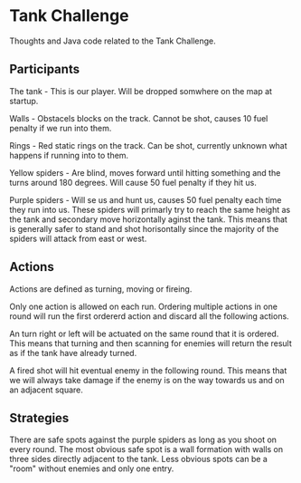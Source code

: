 # Tank Challenge
Thoughts and Java code related to the Tank Challenge.

## Participants
The tank - This is our player. Will be dropped somwhere on the map at startup.

Walls - Obstacels blocks on the track. Cannot be shot, causes 10 fuel penalty if we run into them.

Rings - Red static rings on the track. Can be shot, currently unknown what happens if running into to them.

Yellow spiders - Are blind, moves forward until hitting something and the turns around 180 degrees. Will cause 50 fuel penalty if they hit us.

Purple spiders - Will se us and hunt us, causes 50 fuel penalty each time they run into us. These spiders will primarly try to reach the same height as the tank and secondary move horizontally aginst the tank. This means that is generally safer to stand and shot horisontally since the majority of the spiders will attack from east or west.

## Actions
Actions are defined as turning, moving or fireing.

Only one action is allowed on each run. Ordering multiple actions in one round will run the first ordererd action and discard all the following actions.

An turn right or left will be actuated on the same round that it is ordered. This means that turning and then scanning for enemies will return the result as if the tank have already turned.

A fired shot will hit eventual enemy in the following round. This means that we will always take damage if the enemy is on the way towards us and on an adjacent square.

## Strategies
There are safe spots against the purple spiders as long as you shoot on every round. The most obvious safe spot is a wall formation with walls on three sides directly adjacent to the tank. Less obvious spots can be a "room" without enemies and only one entry.
